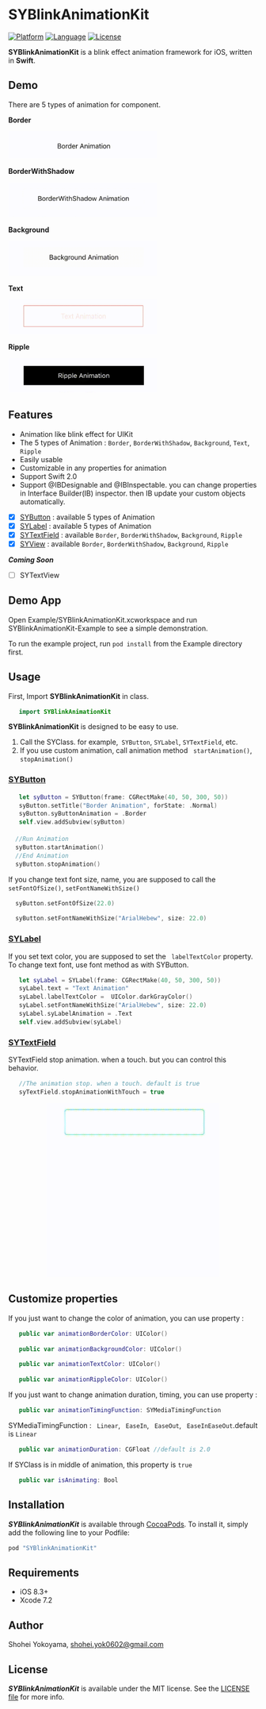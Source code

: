 # SYBlinkAnimationKit

[![Platform](http://img.shields.io/badge/platform-ios-blue.svg?style=flat
)](https://developer.apple.com/iphone/index.action)
[![Language](http://img.shields.io/badge/language-swift-brightgreen.svg?style=flat
)](https://developer.apple.com/swift)
[![License](http://img.shields.io/badge/license-MIT-lightgrey.svg?style=flat
)](http://mit-license.org)

**SYBlinkAnimationKit** is a blink effect animation framework for iOS, written in **Swift**.

## Demo

There are 5 types of animation for component.

**Border**
<p align="left">
<img src="./DemoImage/Border.gif" width="300" height="55">
</p>

**BorderWithShadow**
<p align="left">
<img src="./DemoImage/BorderWithShadow.gif" width="300" height="70">
</p>

**Background**
<p align="left">
<img src="./DemoImage/Background.gif" width="300" height="70">
</p>

**Text**
<p align="left">
<img src="./DemoImage/Text.gif" width="300" height="70">
</p>

**Ripple**
<p align="left">
<img src="./DemoImage/Ripple.gif" width="300" height="70">
</p>

## Features
- Animation like blink effect for UIKit
- The 5 types of Animation : `Border`,  `BorderWithShadow`,  `Background`, `Text`, `Ripple`
- Easily usable
- Customizable in any properties for animation
- Support Swift 2.0
- Support @IBDesignable and @IBInspectable.
you can change properties in Interface Builder(IB) inspector. then IB update your custom objects automatically.

- [x] [SYButton](https://github.com/shoheiyokoyama/SYBlinkAnimationKit/blob/master/Source/SYButton.swift) : available 5 types of Animation
- [x] [SYLabel](https://github.com/shoheiyokoyama/SYBlinkAnimationKit/blob/master/Source/SYLabel.swift) : available 5 types of Animation
- [x] [SYTextField](https://github.com/shoheiyokoyama/SYBlinkAnimationKit/blob/master/Source/SYTextField.swift) : available `Border`,  `BorderWithShadow`,  `Background`, `Ripple`
- [x] [SYView](https://github.com/shoheiyokoyama/SYBlinkAnimationKit/blob/master/Source/SYView.swift) : available `Border`,  `BorderWithShadow`,  `Background`, `Ripple`

***Coming Soon***
- [ ] SYTextView

## Demo App
Open Example/SYBlinkAnimationKit.xcworkspace and run SYBlinkAnimationKit-Example to see a simple demonstration.

To run the example project, run `pod install` from the Example directory first.

## Usage
First, Import **SYBlinkAnimationKit** in class.
```swift
   import SYBlinkAnimationKit
```

**SYBlinkAnimationKit** is designed to be easy to use.

1. Call the SYClass. for example,` SYButton`, `SYLabel`, `SYTextField`, etc.
2. If you use custom animation, call animation method ` startAnimation()`, ` stopAnimation()`

### [SYButton](https://github.com/shoheiyokoyama/SYBlinkAnimationKit/blob/master/Source/SYButton.swift)
```swift
   let syButton = SYButton(frame: CGRectMake(40, 50, 300, 50))
   syButton.setTitle("Border Animation", forState: .Normal)
   syButton.syButtonAnimation = .Border
   self.view.addSubview(syButton)

  //Run Animation
  syButton.startAnimation()
  //End Animation
  syButton.stopAnimation() 
```

If you change text font size, name, you are supposed to call the `setFontOfSize()`, `setFontNameWithSize()`
```swift
  syButton.setFontOfSize(22.0)
```
```swift
  syButton.setFontNameWithSize("ArialHebew", size: 22.0)
```

### [SYLabel](https://github.com/shoheiyokoyama/SYBlinkAnimationKit/blob/master/Source/SYLabel.swift)
If you set text color, you are supposed to set the ` labelTextColor` property.
To change text font, use font method as with SYButton.
```swift
   let syLabel = SYLabel(frame: CGRectMake(40, 50, 300, 50))
   syLabel.text = "Text Animation"
   syLabel.labelTextColor =  UIColor.darkGrayColor()
   syLabel.setFontNameWithSize("ArialHebew", size: 22.0)
   syLabel.syLabelAnimation = .Text
   self.view.addSubview(syLabel)
```

### [SYTextField](https://github.com/shoheiyokoyama/SYBlinkAnimationKit/blob/master/Source/SYTextField.swift)
SYTextField stop animation. when a touch.
but you can control this behavior.
```swift
   //The animation stop. when a touch. default is true
   syTextField.stopAnimationWithTouch = true
```

<p align="center">
<img src="./DemoImage/SYTextFieldSample.gif" width="350" height="350">
</p>

## Customize properties

If you just want to change the color of animation, you can use property :
```swift
   public var animationBorderColor: UIColor()
```
```swift
   public var animationBackgroundColor: UIColor()
```
```swift
   public var animationTextColor: UIColor()
```
```swift
   public var animationRippleColor: UIColor()
```

If you just want to change animation duration, timing,  you can use property :
```swift
   public var animationTimingFunction: SYMediaTimingFunction
```
SYMediaTimingFunction : ` Linear`, ` EaseIn`, ` EaseOut`, ` EaseInEaseOut`.default is `Linear`
```swift
   public var animationDuration: CGFloat //default is 2.0
```

If SYClass is in middle of animation, this property is `true`
```swift
   public var isAnimating: Bool
```

## Installation

***SYBlinkAnimationKit*** is available through [CocoaPods](http://cocoapods.org). To install
it, simply add the following line to your Podfile:

```ruby
pod "SYBlinkAnimationKit"
```

## Requirements
- iOS 8.3+
- Xcode 7.2

## Author

Shohei Yokoyama, shohei.yok0602@gmail.com

## License

***SYBlinkAnimationKit*** is available under the MIT license. See the [LICENSE file](https://github.com/shoheiyokoyama/SYBlinkAnimationKit/blob/master/LICENSE) for more info.
